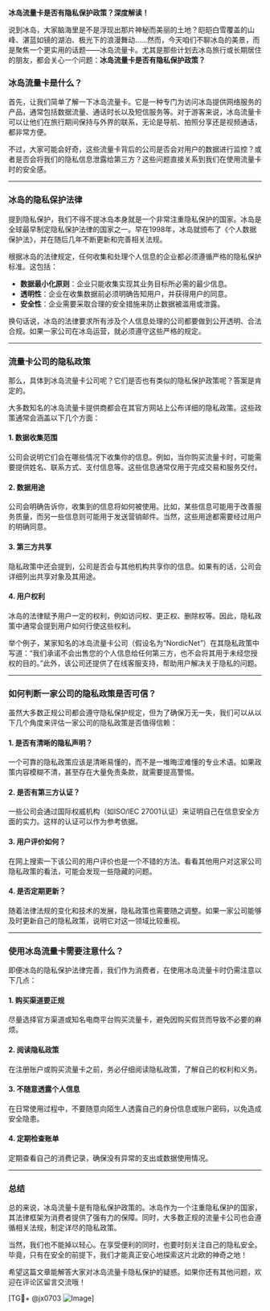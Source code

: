 **冰岛流量卡是否有隐私保护政策？深度解读！**

说到冰岛，大家脑海里是不是浮现出那片神秘而美丽的土地？皑皑白雪覆盖的山峰、湛蓝如镜的湖泊、极光下的浪漫舞动……然而，今天咱们不聊冰岛的美景，而是聚焦一个更实用的话题——冰岛流量卡。尤其是那些计划去冰岛旅行或长期居住的朋友，都会关心一个问题：**冰岛流量卡是否有隐私保护政策？**

### 冰岛流量卡是什么？

首先，让我们简单了解一下冰岛流量卡。它是一种专门为访问冰岛提供网络服务的产品，通常包括数据流量、通话时长以及短信服务等。对于游客来说，冰岛流量卡可以让他们在旅行期间保持与外界的联系，无论是导航、拍照分享还是视频通话，都非常方便。

不过，大家可能会好奇，这些流量卡背后的公司是否会对用户的数据进行监控？或者是否会将我们的隐私信息泄露给第三方？这些问题直接关系到我们在使用流量卡时的安全感。

---

### 冰岛的隐私保护法律

提到隐私保护，我们不得不提冰岛本身就是一个非常注重隐私保护的国家。冰岛是全球最早制定隐私保护法律的国家之一。早在1998年，冰岛就颁布了《个人数据保护法》，并在随后几年不断更新和完善相关法规。

根据冰岛的法律规定，任何收集和处理个人信息的企业都必须遵循严格的隐私保护标准。这包括：

- **数据最小化原则**：企业只能收集实现其业务目标所必需的最少信息。
- **透明性**：企业在收集数据前必须明确告知用户，并获得用户的同意。
- **安全性**：企业需要采取合理的安全措施来防止数据被滥用或泄露。

换句话说，冰岛的法律要求所有涉及个人信息处理的公司都要做到公开透明、合法合规。如果一家公司在冰岛运营，就必须遵守这些严格的规定。

---

### 流量卡公司的隐私政策

那么，具体到冰岛流量卡公司呢？它们是否也有类似的隐私保护政策呢？答案是肯定的。

大多数知名的冰岛流量卡提供商都会在其官方网站上公布详细的隐私政策。这些政策通常会涵盖以下几个方面：

#### 1. 数据收集范围
公司会说明它们会在哪些情况下收集你的信息。例如，当你购买流量卡时，可能需要提供姓名、联系方式、支付信息等。这些信息通常仅用于完成交易和服务交付。

#### 2. 数据用途
公司会明确告诉你，收集到的信息将如何被使用。比如，某些信息可能用于改善服务质量，而另一些信息则可能用于发送营销邮件。当然，这些用途都需要经过用户的明确同意。

#### 3. 第三方共享
隐私政策中还会提到，公司是否会与其他机构共享你的信息。如果有的话，公司会详细列出共享对象及其用途。

#### 4. 用户权利
冰岛的法律赋予用户一定的权利，例如访问权、更正权、删除权等。因此，隐私政策中通常会提到用户如何行使这些权利。

举个例子，某家知名的冰岛流量卡公司（假设名为“NordicNet”）在其隐私政策中写道：“我们承诺不会出售您的个人信息给任何第三方，也不会将其用于未经您授权的目的。”此外，该公司还提供了在线客服支持，帮助用户解决关于隐私的问题。

---

### 如何判断一家公司的隐私政策是否可信？

虽然大多数正规公司都会遵守隐私保护规定，但为了确保万无一失，我们可以从以下几个角度来评估一家公司的隐私政策是否值得信赖：

#### 1. 是否有清晰的隐私声明？
一个可靠的隐私政策应该是清晰易懂的，而不是一堆晦涩难懂的专业术语。如果政策内容模糊不清，甚至存在大量免责条款，就需要提高警惕。

#### 2. 是否有第三方认证？
一些公司会通过国际权威机构（如ISO/IEC 27001认证）来证明自己在信息安全方面的实力。这样的认证可以作为参考依据。

#### 3. 用户评价如何？
在网上搜索一下该公司的用户评价也是一个不错的方法。看看其他用户对这家公司隐私政策的看法，可能会发现一些隐藏的问题。

#### 4. 是否定期更新？
随着法律法规的变化和技术的发展，隐私政策也需要随之调整。如果一家公司能够及时更新自己的隐私政策，说明它对这一领域比较重视。

---

### 使用冰岛流量卡需要注意什么？

即便冰岛的隐私保护法律完善，我们作为消费者，在使用冰岛流量卡时仍需注意以下几点：

#### 1. 购买渠道要正规
尽量选择官方渠道或知名电商平台购买流量卡，避免因购买假货而导致不必要的麻烦。

#### 2. 阅读隐私政策
在注册账户或购买流量卡之前，务必仔细阅读隐私政策，了解自己的权利和义务。

#### 3. 不随意透露个人信息
在日常使用过程中，不要随意向陌生人透露自己的身份信息或账户密码，以免造成安全隐患。

#### 4. 定期检查账单
定期查看自己的消费记录，确保没有异常的支出或数据使用情况。

---

### 总结

总的来说，冰岛流量卡是有隐私保护政策的。冰岛作为一个注重隐私保护的国家，其法律框架为消费者提供了强有力的保障。同时，大多数正规的流量卡公司也会遵循相关法规，制定详尽的隐私政策。

当然，我们也不能掉以轻心。在享受便利的同时，也要时刻关注自己的隐私安全。毕竟，只有在安全的前提下，我们才能真正安心地探索这片北欧的神奇之地！

希望这篇文章能解答大家对冰岛流量卡隐私保护的疑惑。如果你还有其他问题，欢迎在评论区留言交流哦！

[TG💪+ @jx0703 ![Image](https://github.com/user-attachments/assets/dbca1d08-cadb-493c-b0ec-ad6f7a83f270)]